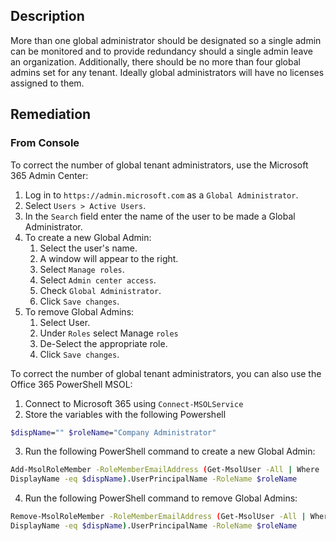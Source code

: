 ## Description

More than one global administrator should be designated so a single admin can be monitored and to provide redundancy should a single admin leave an organization. Additionally, there should be no more than four global admins set for any tenant. Ideally global administrators will have no licenses assigned to them.

## Remediation

### From Console

To correct the number of global tenant administrators, use the Microsoft 365 Admin Center:

1. Log in to `https://admin.microsoft.com` as a `Global Administrator`.
2. Select `Users > Active Users`.
3. In the `Search` field enter the name of the user to be made a Global Administrator.
4. To create a new Global Admin:
   1. Select the user's name.
   2. A window will appear to the right.
   3. Select `Manage roles`.
   4. Select `Admin center access`.
   5. Check `Global Administrator`.
   6. Click `Save changes`.
5. To remove Global Admins:
   1. Select User.
   2. Under `Roles` select Manage `roles`
   3. De-Select the appropriate role.
   4. Click `Save changes`.

To correct the number of global tenant administrators, you can also use the Office 365 PowerShell MSOL:

1. Connect to Microsoft 365 using `Connect-MSOLService`
2. Store the variables with the following Powershell

```bash
$dispName="" $roleName="Company Administrator"
```

3. Run the following PowerShell command to create a new Global Admin:

```bash
Add-MsolRoleMember -RoleMemberEmailAddress (Get-MsolUser -All | Where
DisplayName -eq $dispName).UserPrincipalName -RoleName $roleName
```

4. Run the following PowerShell command to remove Global Admins:

```bash
Remove-MsolRoleMember -RoleMemberEmailAddress (Get-MsolUser -All | Where
DisplayName -eq $dispName).UserPrincipalName -RoleName $roleName
```

